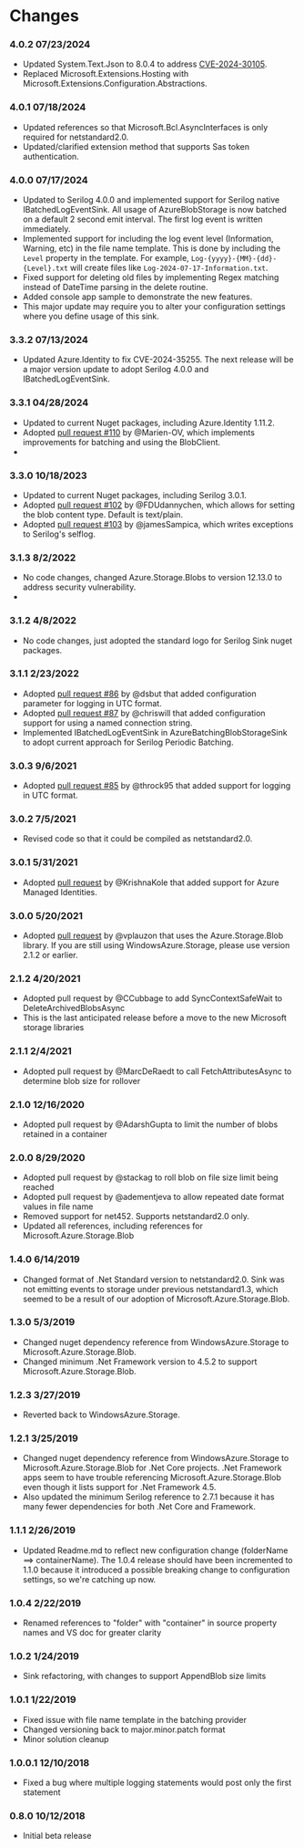 # Changes

### 4.0.2 07/23/2024
- Updated System.Text.Json to 8.0.4 to address [CVE-2024-30105](https://github.com/advisories/GHSA-hh2w-p6rv-4g7w).
- Replaced Microsoft.Extensions.Hosting with Microsoft.Extensions.Configuration.Abstractions.

### 4.0.1 07/18/2024
- Updated references so that Microsoft.Bcl.AsyncInterfaces is only required for netstandard2.0.
- Updated/clarified extension method that supports Sas token authentication.

### 4.0.0 07/17/2024
- Updated to Serilog 4.0.0 and implemented support for Serilog native IBatchedLogEventSink. All usage of AzureBlobStorage is now batched on a default 2 second emit interval. The first log event is written immediately.
- Implemented support for including the log event level (Information, Warning, etc) in the file name template.  This is done by including the `Level` property in the template.  For example, `Log-{yyyy}-{MM}-{dd}-{Level}.txt` will create files like `Log-2024-07-17-Information.txt`.
- Fixed support for deleting old files by implementing Regex matching instead of DateTime parsing in the delete routine.
- Added console app sample to demonstrate the new features.
- This major update may require you to alter your configuration settings where you define usage of this sink.

### 3.3.2 07/13/2024
- Updated Azure.Identity to fix CVE-2024-35255.  The next release will be a major version update to adopt Serilog 4.0.0 and IBatchedLogEventSink.

### 3.3.1 04/28/2024
- Updated to current Nuget packages, including Azure.Identity 1.11.2.  
- Adopted [pull request #110](https://github.com/chriswill/serilog-sinks-azureblobstorage/pull/110) by @Marien-OV, which implements improvements for batching and using the BlobClient.
- 
### 3.3.0 10/18/2023
- Updated to current Nuget packages, including Serilog 3.0.1.  
- Adopted [pull request #102](https://github.com/chriswill/serilog-sinks-azureblobstorage/pull/102) by @FDUdannychen, which allows for setting the blob content type. Default is text/plain.
- Adopted [pull request #103](https://github.com/chriswill/serilog-sinks-azureblobstorage/pull/103) by @jamesSampica, which writes exceptions to Serilog's selflog.

### 3.1.3 8/2/2022
- No code changes, changed Azure.Storage.Blobs to version 12.13.0 to address security vulnerability.
- 
### 3.1.2 4/8/2022
- No code changes, just adopted the standard logo for Serilog Sink nuget packages.

### 3.1.1 2/23/2022

- Adopted [pull request #86](https://github.com/chriswill/serilog-sinks-azureblobstorage/pull/86) by @dsbut that added configuration parameter for logging in UTC format.
- Adopted [pull request #87](https://github.com/chriswill/serilog-sinks-azureblobstorage/pull/87) by @chriswill that added configuration support for using a named connection string.
- Implemented IBatchedLogEventSink in AzureBatchingBlobStorageSink to adopt current approach for Serilog Periodic Batching.

### 3.0.3 9/6/2021

- Adopted [pull request #85](https://github.com/chriswill/serilog-sinks-azureblobstorage/pull/85) by @throck95 that added support for logging in UTC format.

### 3.0.2 7/5/2021

- Revised code so that it could be compiled as netstandard2.0.

### 3.0.1 5/31/2021

- Adopted [pull request](https://github.com/chriswill/serilog-sinks-azureblobstorage/pull/79) by @KrishnaKole that added support for Azure Managed Identities.

### 3.0.0 5/20/2021

- Adopted [pull request](https://github.com/chriswill/serilog-sinks-azureblobstorage/pull/78) by @vplauzon that uses the Azure.Storage.Blob library. If you are still using WindowsAzure.Storage, please use version 2.1.2 or earlier.

### 2.1.2 4/20/2021

- Adopted pull request by @CCubbage to add SyncContextSafeWait to DeleteArchivedBlobsAsync
- This is the last anticipated release before a move to the new Microsoft storage libraries

### 2.1.1 2/4/2021

- Adopted pull request by @MarcDeRaedt to call FetchAttributesAsync to determine blob size for rollover

### 2.1.0 12/16/2020

- Adopted pull request by @AdarshGupta to limit the number of blobs retained in a container

### 2.0.0 8/29/2020

- Adopted pull request by @stackag to roll blob on file size limit being reached
- Adopted pull request by @adementjeva to allow repeated date format values in file name
- Removed support for net452. Supports netstandard2.0 only.
- Updated all references, including references for Microsoft.Azure.Storage.Blob

### 1.4.0 6/14/2019

- Changed format of .Net Standard version to netstandard2.0. Sink was not emitting events to storage
  under previous netstandard1.3, which seemed to be a result of our adoption of Microsoft.Azure.Storage.Blob.

### 1.3.0 5/3/2019

- Changed nuget dependency reference from WindowsAzure.Storage to Microsoft.Azure.Storage.Blob.
- Changed minimum .Net Framework version to 4.5.2 to support Microsoft.Azure.Storage.Blob.

### 1.2.3 3/27/2019

- Reverted back to WindowsAzure.Storage.

### 1.2.1 3/25/2019

- Changed nuget dependency reference from WindowsAzure.Storage to Microsoft.Azure.Storage.Blob for .Net Core projects. .Net Framework apps seem to have trouble referencing Microsoft.Azure.Storage.Blob even though it lists support for .Net Framework 4.5.
- Also updated the minimum Serilog reference to 2.7.1 because it has many fewer dependencies for both .Net Core and Framework.

### 1.1.1 2/26/2019

- Updated Readme.md to reflect new configuration change (folderName ==> containerName). The 1.0.4 release should have been incremented to 1.1.0 because it introduced a possible breaking change to configuration settings, so we're catching up now.

### 1.0.4 2/22/2019

- Renamed references to "folder" with "container" in source property names and VS doc for greater clarity

### 1.0.2 1/24/2019

- Sink refactoring, with changes to support AppendBlob size limits

### 1.0.1 1/22/2019

- Fixed issue with file name template in the batching provider
- Changed versioning back to major.minor.patch format
- Minor solution cleanup

### 1.0.0.1 12/10/2018

- Fixed a bug where multiple logging statements would post only the first statement

### 0.8.0 10/12/2018

- Initial beta release
